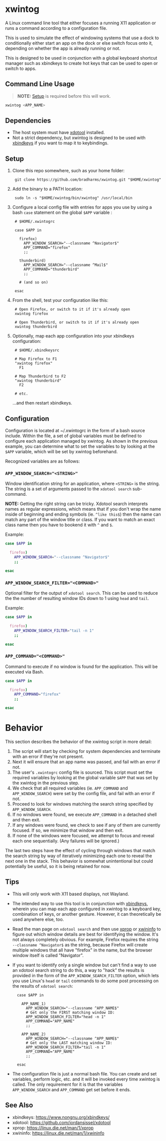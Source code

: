 # xwintog

A Linux command line tool that either focuses a running X11 application or runs
a command according to a configuration file.

This is used to simulate the effect of windowing systems that use a dock to
conditionally either start an app on the dock or else switch focus onto it,
depending on whether the app is already running or not.

This is designed to be used in conjunction with a global keyboard shortcut
manager such as xbindkeys to create hot keys that can be used to open or
switch to apps.

## Command Line Usage

> **NOTE:** [Setup](#setup) is required before this will work.

```bash
xwintog <APP_NAME>
```

## Dependencies

- The host system must have [xdotool](https://github.com/jordansissel/xdotool) installed.
- Not a strict dependency, but xwintog is designed to be used with [xbindkeys](https://www.nongnu.org/xbindkeys/) if you want to map it to keybindings.

## Setup

1. Clone this repo somewhere, such as your home folder:

        git clone https://github.com/bradharms/xwintog.git "$HOME/xwintog"

2. Add the binary to a PATH location:

        sudo ln -s "$HOME/xwintog/bin/xwintog" /usr/local/bin

3. Configure a local config file with entries for apps you use by using a bash
   `case` statement on the global `$APP` variable :

        # $HOME/.xwintogrc

        case $APP in

          firefox)
            APP_WINDOW_SEARCH="--classname ^Navigator$"
            APP_COMMAND="firefox"
            ;;

          thunderbird)
            APP_WINDOW_SEARCH="--classname ^Mail$"
            APP_COMMAND="thunderbird"
            ;;

          # (and so on)

        esac

4. From the shell, test your configuration like this:

        # Open Firefox, or switch to it if it's already open
        xwintog firefox

        # Open Thunderbird, or switch to it if it's already open
        xwintog thunderbird

5. Optionally, map each app configuration into your xbindkeys configuration:

        # $HOME/.xbindkeysrc

        # Map Firefox to F1
        "xwintog firefox"
          F1

        # Map Thunderbird to F2
        "xwintog thunderbird"
          F2

        # etc.

    ...and then restart xbindkeys.

## Configuration

Configuration is located at ~/.xwintogrc in the form of a bash source
include. Within the file, a set of global variables must be defined to configure
each application managed by xwintog. As shown in the previous example, you
can determine what to set the variables to by looking at the `$APP` variable,
which will be set by xwintog beforehand.

Recognized variables are as follows:

### `APP_WINDOW_SEARCH="<STRING>"`

Window identification string for an application, where `<STRING>` is the string.
The string is a set of arguments passed to the `xdotool search`
sub-command.

**NOTE:** Getting the right string can be tricky. Xdotool search interprets
names as regular expressions, which means that if you don't wrap the name
inside of beginning and ending symbols (ie. `^like this$`) then the name can
match any part of the window title or class. If you want to match an exact
class name then you have to bookend it with `^` and `$`.

Example:

```bash
case $APP in

  firefox)
    APP_WINDOW_SEARCH="--classname ^Navigator$"
    ;;

esac
```

### `APP_WINDOW_SEARCH_FILTER="<COMMAND>"`

Optional filter for the output of `xdotool search`. This can be used to reduce
the the number of resulting window IDs down to 1 using `head` and `tail`.

Example:

```bash
case $APP in

  firefox)
    APP_WINDOW_SEARCH_FILTER="tail -n 1"
    ;;

esac
```

### `APP_COMMAND="<COMMAND>"`

Command to execute if no window is found for the application. This will
be executed via Bash.

```bash
case $APP in

  firefox)
    APP_COMMAND="firefox"
    ;;

esac
```

# Behavior

This section describes the behavior of the xwintog script in more detail:

1. The script will start by checking for system dependencies and terminate with
   an error if they're not present.
2. Next it will ensure that an app name was passed, and fail with an error if
   not.
3. The user's `.xwintogrc` config file is sourced. This script must set the
   required variables by looking at the global variable `$APP` that was set by
   the xwintog in the previous step.
4. We check that all required variables (ie. `APP_COMMAND` and
   `APP_WINDOW_SEARCH`) were set by the config file, and fail with an error if
   not.
5. Proceed to look for windows matching the search string specified by
   `APP_WINDOW_SEARCH`.
6. If no windows were found, we execute `APP_COMMAND` in a detached shell and
   then exit.
7. If any windows were found, we check to see if any of them are currently
   focused. If so, we minimize that window and then exit.
8. If none of the windows were focused, we attempt to focus and reveal each one
   sequentially. (Any failures will be ignored.)

The last two steps have the effect of cycling through windows that match the
search string by way of iteratively minimizing each one to reveal the next one
in the stack. This behavior is somewhat unintentional but could potentially be
useful, so it is being retained for now.

## Tips

- This will only work with X11 based displays, not Wayland.

- The intended way to use this tool is in conjunction with
  [xbindkeys](https://www.nongnu.org/xbindkeys/), wherein
  you can map each app configured in xwintog to a keyboard key, combination
  of keys, or another gesture. However, it can theoretically be used anywhere
  else, too.

- Read the man page on `xdotool search` and then use
  [xprop](https://linux.die.net/man/1/xprop) or
  [xwininfo](https://linux.die.net/man/1/xwininfo) to figure out which window
  details are best for identifying the window. It's not always completely
  obvious. For example, Firefox requires the string `--classname ^Navigator$` as
  the string, because Firefox will create multiple windows that all have
  "firefox" in the name, but the browser window itself is called "Navigator".

- If you want to identify only a single window but can't find a way to use an
  xdotool search string to do this, a way to "hack" the results is provided in
  the form of the `APP_WINDOW_SEARCH_FILTER` option, which lets you use Linux's
  `head` or `tail` commands to do some post processing on the results of
  `xdotool search`:

        case $APP in

          APP_NAME_1)
            APP_WINDOW_SEARCH="--classname ^APP_NAME$"
            # Get only the FIRST matching window ID:
            APP_WINDOW_SEARCH_FILTER="head -n 1"
            APP_COMMAND="APP_NAME"
            ;;

          APP_NAME_2)
            APP_WINDOW_SEARCH="--classname ^APP_NAME$"
            # Get only the LAST matching window ID:
            APP_WINDOW_SEARCH_FILTER="tail -n 1"
            APP_COMMAND="APP_NAME"
            ;;

        esac

- The configuration file is just a normal bash file. You can create and set
  variables, perform logic, etc. and it will be invoked every time xwintog is
  called. The only requirement for it is that the variables `APP_WINDOW_SEARCH`
  and `APP_COMMAND` get set before it ends.

## See Also

- xbindkeys: <https://www.nongnu.org/xbindkeys/>
- xdotool: <https://github.com/jordansissel/xdotool>
- xprop: <https://linux.die.net/man/1/xprop>
- xwininfo: <https://linux.die.net/man/1/xwininfo>
